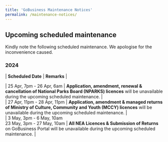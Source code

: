 ```yaml
---
title: 'GoBusiness Maintenance Notices'
permalink: /maintenance-notices/
---
```


## Upcoming scheduled maintenance

Kindly note the following scheduled maintenance. We apologise for the inconvenience caused.

### 2024 

| **Scheduled Date** | **Remarks** |  
    
| 25 Apr, 7pm - 26 Apr, 6am | **Application, amendment, renewal & cancellation of National Parks Board (NPARKS) licences** will be unavailable during the upcoming scheduled maintenance. |        
| 27 Apr, 11pm - 28 Apr, 11pm | **Application, amendment & managed returns of Ministry of Culture, Community and Youth (MCCY) licences** will be unavailable during the upcoming scheduled maintenance. |              
| 3 May, 3pm - 6 May, 10am<br>23 May, 3pm - 27 May, 10am | **All NEA Licences & Submission of Returns** on GoBusiness Portal will be unavailable during the upcoming scheduled maintenance. |  



<script src="/jquery/jquery.min.js"></script> <script src="/jquery/resize-tables.js"></script>
